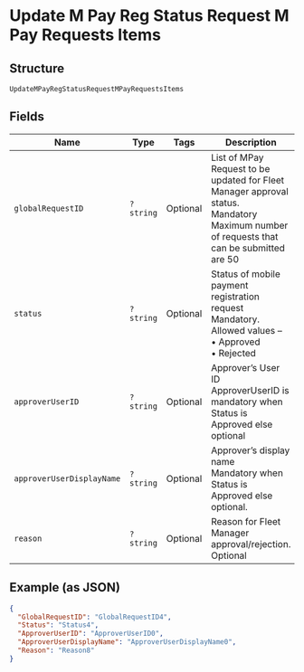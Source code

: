 
# Update M Pay Reg Status Request M Pay Requests Items

## Structure

`UpdateMPayRegStatusRequestMPayRequestsItems`

## Fields

| Name | Type | Tags | Description | Getter | Setter |
|  --- | --- | --- | --- | --- | --- |
| `globalRequestID` | `?string` | Optional | List of MPay Request to be updated for Fleet Manager approval status.<br>Mandatory<br>Maximum number of requests that can be submitted are 50 | getGlobalRequestID(): ?string | setGlobalRequestID(?string globalRequestID): void |
| `status` | `?string` | Optional | Status of mobile payment registration request<br>Mandatory.<br>Allowed values –<br>•    Approved<br>•   Rejected | getStatus(): ?string | setStatus(?string status): void |
| `approverUserID` | `?string` | Optional | Approver’s User ID<br>ApproverUserID is mandatory when Status is Approved else optional | getApproverUserID(): ?string | setApproverUserID(?string approverUserID): void |
| `approverUserDisplayName` | `?string` | Optional | Approver’s display name<br>Mandatory when Status is Approved else optional. | getApproverUserDisplayName(): ?string | setApproverUserDisplayName(?string approverUserDisplayName): void |
| `reason` | `?string` | Optional | Reason for Fleet Manager approval/rejection.<br>Optional | getReason(): ?string | setReason(?string reason): void |

## Example (as JSON)

```json
{
  "GlobalRequestID": "GlobalRequestID4",
  "Status": "Status4",
  "ApproverUserID": "ApproverUserID0",
  "ApproverUserDisplayName": "ApproverUserDisplayName0",
  "Reason": "Reason8"
}
```

